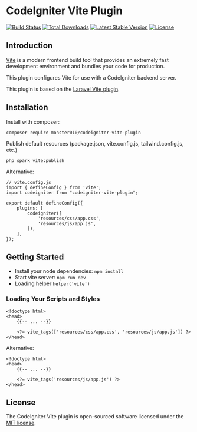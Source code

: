 # CodeIgniter Vite Plugin

<a href="https://github.com/monster010/codeigniter-vite-plugin/actions"><img src="https://github.com/monster010/codeigniter-vite-plugin/workflows/tests/badge.svg" alt="Build Status"></a>
<a href="https://www.npmjs.com/package/codeigniter-vite-plugin"><img src="https://img.shields.io/npm/dt/codeigniter-vite-plugin" alt="Total Downloads"></a>
<a href="https://www.npmjs.com/package/codeigniter-vite-plugin"><img src="https://img.shields.io/npm/v/codeigniter-vite-plugin" alt="Latest Stable Version"></a>
<a href="https://github.com/monster010/codeigniter-vite-plugin/blob/main/LICENSE.md"><img src="https://img.shields.io/npm/l/codeigniter-vite-plugin" alt="License"></a>

## Introduction

[Vite](https://vitejs.dev) is a modern frontend build tool that provides an extremely fast development environment and bundles your code for production.

This plugin configures Vite for use with a CodeIgniter backend server.

This plugin is based on the [Laravel Vite plugin](https://github.com/laravel/vite-plugin).

## Installation

Install with composer:

```shell
composer require monster010/codeigniter-vite-plugin
```

Publish default resources (package.json, vite.config.js, tailwind.config.js, etc.)

```shell
php spark vite:publish
```

Alternative:

```
// vite.config.js
import { defineConfig } from 'vite';
import codeigniter from "codeigniter-vite-plugin";

export default defineConfig({
    plugins: [
        codeigniter([
            'resources/css/app.css',
            'resources/js/app.js',
        ]),
    ],
});
```

## Getting Started

- Install your node dependencies: `npm install`
- Start vite server: `npm run dev`
- Loading helper `helper('vite')`

### Loading Your Scripts and Styles

```
<!doctype html>
<head>
    {{-- ... --}}

    <?= vite_tags(['resources/css/app.css', 'resources/js/app.js']) ?>
</head>
```

Alternative:

```
<!doctype html>
<head>
    {{-- ... --}}

    <?= vite_tags('resources/js/app.js') ?>
</head>
```

## License

The CodeIgniter Vite plugin is open-sourced software licensed under the [MIT license](LICENSE.md).
